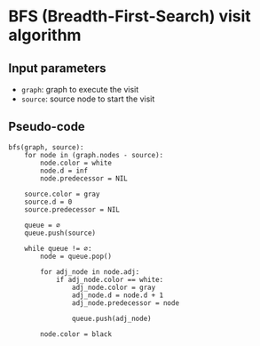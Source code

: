 # BFS (Breadth-First-Search) visit algorithm

## Input parameters

- `graph`: graph to execute the visit
- `source`: source node to start the visit

## Pseudo-code

```
bfs(graph, source):
    for node in (graph.nodes - source):
        node.color = white
        node.d = inf
        node.predecessor = NIL

    source.color = gray
    source.d = 0
    source.predecessor = NIL

    queue = ∅
    queue.push(source)

    while queue != ∅:
        node = queue.pop()

        for adj_node in node.adj:
            if adj_node.color == white:
                adj_node.color = gray
                adj_node.d = node.d + 1
                adj_node.predecessor = node

                queue.push(adj_node)

        node.color = black
```
